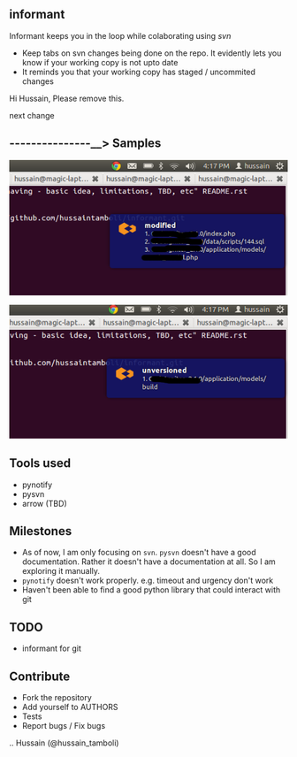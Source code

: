 informant
---------
Informant keeps you in the loop while colaborating using *svn*
- Keep tabs on svn changes being done on the repo. It evidently lets you know if your working copy is not upto date
- It reminds you that your working copy has staged / uncommited changes

Hi Hussain,
Please remove this.


next change

---------------__>
Samples
-------
![sample output for files with status M](https://github.com/hussaintamboli/informant/raw/master/screenshots/sample_output_modified.png "sample output for files with status M")

![sample output for files with status ?](https://github.com/hussaintamboli/informant/raw/master/screenshots/sample_output_unversioned.png "sample output for files with status ?")


Tools used
----------
- pynotify
- pysvn
- arrow (TBD)

Milestones
----------
- As of now, I am only focusing on `svn`. `pysvn` doesn't have a good documentation. Rather it doesn't have a documentation at all. So I am exploring it manually.
- `pynotify` doesn't work properly. e.g. timeout and urgency don't work
- Haven't been able to find a good python library that could interact with git

TODO
----
- informant for git

Contribute
----------
- Fork the repository
- Add yourself to AUTHORS
- Tests
- Report bugs / Fix bugs

..
Hussain (@hussain_tamboli)
